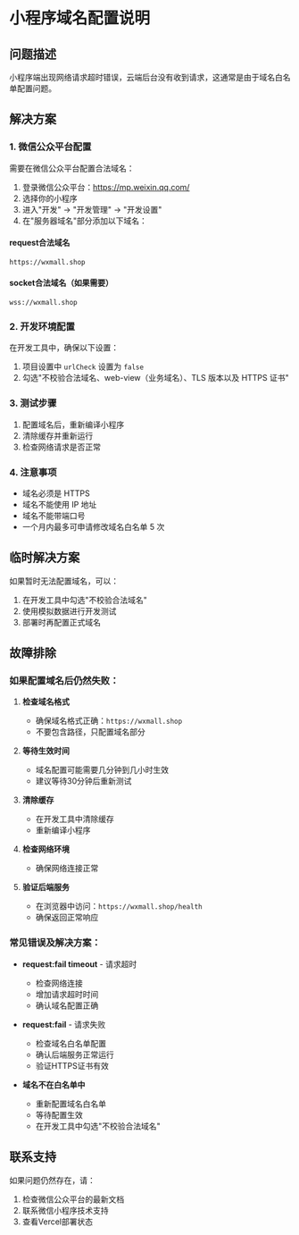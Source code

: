 # 小程序域名配置说明

## 问题描述
小程序端出现网络请求超时错误，云端后台没有收到请求，这通常是由于域名白名单配置问题。

## 解决方案

### 1. 微信公众平台配置
需要在微信公众平台配置合法域名：

1. 登录微信公众平台：https://mp.weixin.qq.com/
2. 选择你的小程序
3. 进入"开发" -> "开发管理" -> "开发设置"
4. 在"服务器域名"部分添加以下域名：

#### request合法域名
```
https://wxmall.shop
```

#### socket合法域名（如果需要）
```
wss://wxmall.shop
```

### 2. 开发环境配置
在开发工具中，确保以下设置：

1. 项目设置中 `urlCheck` 设置为 `false`
2. 勾选"不校验合法域名、web-view（业务域名）、TLS 版本以及 HTTPS 证书"

### 3. 测试步骤
1. 配置域名后，重新编译小程序
2. 清除缓存并重新运行
3. 检查网络请求是否正常

### 4. 注意事项
- 域名必须是 HTTPS
- 域名不能使用 IP 地址
- 域名不能带端口号
- 一个月内最多可申请修改域名白名单 5 次

## 临时解决方案
如果暂时无法配置域名，可以：
1. 在开发工具中勾选"不校验合法域名"
2. 使用模拟数据进行开发测试
3. 部署时再配置正式域名

## 故障排除

### 如果配置域名后仍然失败：

1. **检查域名格式**
   - 确保域名格式正确：`https://wxmall.shop`
   - 不要包含路径，只配置域名部分

2. **等待生效时间**
   - 域名配置可能需要几分钟到几小时生效
   - 建议等待30分钟后重新测试

3. **清除缓存**
   - 在开发工具中清除缓存
   - 重新编译小程序

4. **检查网络环境**
   - 确保网络连接正常

5. **验证后端服务**
   - 在浏览器中访问：`https://wxmall.shop/health`
   - 确保返回正常响应

### 常见错误及解决方案：

- **request:fail timeout** - 请求超时
  - 检查网络连接
  - 增加请求超时时间
  - 确认域名配置正确

- **request:fail** - 请求失败
  - 检查域名白名单配置
  - 确认后端服务正常运行
  - 验证HTTPS证书有效

- **域名不在白名单中**
  - 重新配置域名白名单
  - 等待配置生效
  - 在开发工具中勾选"不校验合法域名"

## 联系支持
如果问题仍然存在，请：
1. 检查微信公众平台的最新文档
2. 联系微信小程序技术支持
3. 查看Vercel部署状态 
